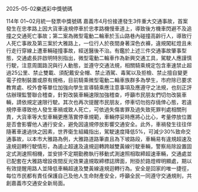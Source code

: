 
2025-05-02樂透彩中獎號碼

                                
114年 01~02月統一發票中獎號碼
                             嘉義市4月份接連發生3件重大交通事故，首案發生在忠孝路上因大貨車違規停車於忠孝路機慢車道上，導致後方機車閃避不及追撞之交通死亡事故；第二案為微型電動二輪車於玉山路巷內碰撞高齡行人，導致行人死亡事故及第三案於大雅路上，一位行人於夜間身著深色衣褲，違規闖紅燈且未行走行穿線上遭車輛碰撞事故，經送醫後不治。有鑑於上述三件交通事故肇事型態，交通處長許啟明特別指出，微型電動二輪車作為新興交通工具，駕駛人應謹慎行駛，注意周圍路況與行人動態，並遵守交通法規，相關騎乘規定包含車速禁止超過25公里、禁止雙載、須配戴安全帽、禁止酒駕、毒駕以及拒檢、禁止擅自變更電子控制裝置或原有規格，目前騎乘微型電動二輪車族群多為學生，市府除已要求教育處、校外會等單位加強向學生宣導騎乘應注意事項及應遵守之法規，也刻正評估辦理監警聯合稽查，針對改裝車輛速限加強稽查，呼籲市民朋友們切勿改裝車輛，請依規定速限行駛。其次也再次提醒市民朋友，停車切勿抱存僥倖心態，若違規停車導致他人發生車禍或致人死亡，可依過失傷害罪及過失致死罪判處相關刑責，大貨車等大型車輛更應落實停車規範，車輛停妥時應將心比心，考量停放位置是否會影響他人通行安全，避免因違規停放影響交通安全。此外，車禍發生往往伴隨著車速過快之因素，世界衛生組織指出，駕駛速度降低5%，可減少30%致命交通事故，以本市大雅路為例，大雅路道路筆直且為下坡路段，車輛易有違規超速及違規迴轉行駛情形，為遏止超速及違規迴轉跨越雙黃線行駛車輛，警察局除設置固定式測速照相機，並安排不定期勤務執行移動式測速照相取締超速車輛，交通處並已配套在大雅路增設夜間反光效果違規取締標誌牌面，附掛於路燈桿明顯處，期以有效提醒用路人並降低車輛超速及雙黃線違規迴轉行為。安全是回家的唯一捷徑，每位市民都有責任保護自己及他人生命財產安全，呼籲全民一同遵守交通規則，共創嘉義市交通安全新局面。